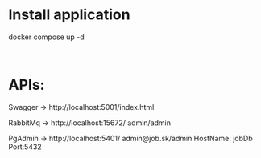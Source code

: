 <h1>Install application</h1>
<p>docker compose up -d</p>
</br>
<h1>APIs:</h1>
<p>Swagger -> http://localhost:5001/index.html</p>
<p></p>RabbitMq -> http://localhost:15672/              admin/admin</p>
<p></p>PgAdmin -> http://localhost:5401/                admin@job.sk/admin      HostName: jobDb   Port:5432</p>
